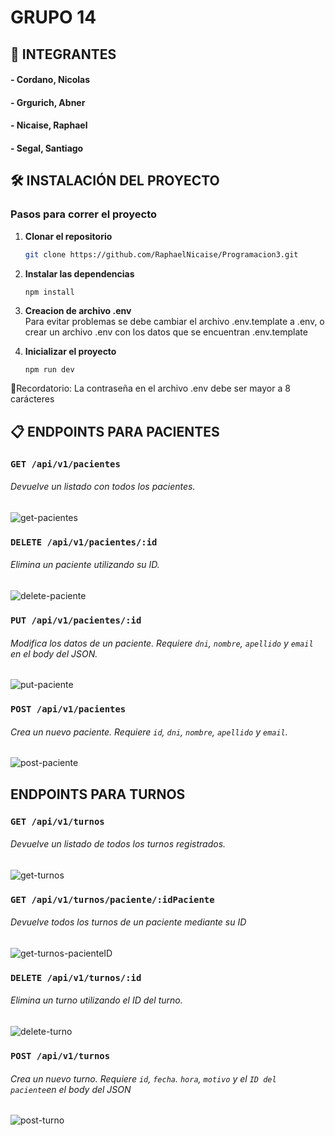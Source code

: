 # GRUPO 14

## 👥 INTEGRANTES 
#### - Cordano, Nicolas
#### - Grgurich, Abner
#### - Nicaise, Raphael
#### - Segal, Santiago

## 🛠️ INSTALACIÓN DEL PROYECTO

### Pasos para correr el proyecto

1. **Clonar el repositorio**

   ```bash
   git clone https://github.com/RaphaelNicaise/Programacion3.git
2. **Instalar las dependencias**
    ```
    npm install
3. **Creacion de archivo .env**  
    Para evitar problemas se debe cambiar el archivo .env.template a .env, o crear un archivo .env con los datos que se encuentran .env.template
4. **Inicializar el proyecto**
    ```bash
    npm run dev

📌Recordatorio: La contraseña en el archivo .env debe ser mayor a 8 carácteres
## 📋 ENDPOINTS PARA PACIENTES

### `GET /api/v1/pacientes`
###### Devuelve un listado con todos los pacientes.
![get-pacientes](https://raw.githubusercontent.com/RaphaelNicaise/Programacion3/main/TPS/TP3/images/pacientes/get-pacientes.jpg)

### `DELETE /api/v1/pacientes/:id`
###### Elimina un paciente utilizando su ID.
![delete-paciente](https://raw.githubusercontent.com/RaphaelNicaise/Programacion3/main/TPS/TP3/images/pacientes/delete-paciente.jpg)

### `PUT /api/v1/pacientes/:id`
###### Modifica los datos de un paciente. Requiere `dni`, `nombre`, `apellido` y `email` en el body del JSON.
![put-paciente](https://raw.githubusercontent.com/RaphaelNicaise/Programacion3/main/TPS/TP3/images/pacientes/put-paciente.jpg)

### `POST /api/v1/pacientes`
###### Crea un nuevo paciente. Requiere `id`, `dni`, `nombre`, `apellido` y `email`.
![post-paciente](https://raw.githubusercontent.com/RaphaelNicaise/Programacion3/main/TPS/TP3/images/pacientes/post-paciente.jpg)


## ENDPOINTS PARA TURNOS

### `GET /api/v1/turnos`
###### Devuelve un listado de todos los turnos registrados.
![get-turnos](https://raw.githubusercontent.com/RaphaelNicaise/Programacion3/main/TPS/TP3/images/turnos/get-turnos.jpg)

### `GET /api/v1/turnos/paciente/:idPaciente`
###### Devuelve todos los turnos de un paciente mediante su ID
![get-turnos-pacienteID](https://raw.githubusercontent.com/RaphaelNicaise/Programacion3/main/TPS/TP3/images/turnos/get-turnos-idPaciente.jpg)

### `DELETE /api/v1/turnos/:id`
###### Elimina un turno utilizando el ID del turno.
![delete-turno](https://raw.githubusercontent.com/RaphaelNicaise/Programacion3/main/TPS/TP3/images/turnos/delete-turno.jpg)

### `POST /api/v1/turnos`
###### Crea un nuevo turno. Requiere `id`, `fecha`. `hora`, `motivo` y el `ID del paciente`en el body del JSON
![post-turno](https://raw.githubusercontent.com/RaphaelNicaise/Programacion3/main/TPS/TP3/images/turnos/post-turno.jpg)

